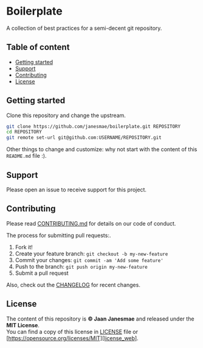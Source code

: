 # Boilerplate

A collection of best practices for a semi-decent git repository.

## Table of content

- [Getting started](#getting-started)
- [Support](#support)
- [Contributing](#contributing)
- [License](#license)

## Getting started

Clone this repository and change the upstream.

```sh
git clone https://github.com/janesmae/boilerplate.git REPOSITORY
cd REPOSITORY
git remote set-url git@github.com:USERNAME/REPOSITORY.git
```

Other things to change and customize: why not start with the content of this `README.md` file :).

## Support

Please open an issue to receive support for this project.

## Contributing

Please read [CONTRIBUTING.md][contributing] for details on our code of conduct.

The process for submitting pull requests:.

1. Fork it!
2. Create your feature branch: `git checkout -b my-new-feature`
3. Commit your changes: `git commit -am 'Add some feature'`
4. Push to the branch: `git push origin my-new-feature`
5. Submit a pull request

Also, check out the [CHANGELOG][changelog] for recent changes.

## License

The content of this repository is **&copy; Jaan Janesmae** and released under the **MIT License**.<br>
You can find a copy of this license in [LICENSE][license] file
or [https://opensource.org/licenses/MIT][license_web].

[contributing]:		./CONTRIBUTING.md
[license]:			./LICENSE
[license_web]:		https://opensource.org/licenses/MIT
[changelog]:		./CHANGELOG.md
